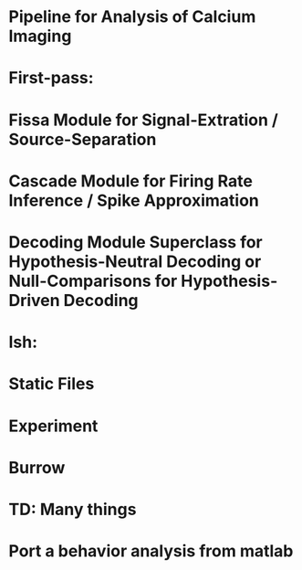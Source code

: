 # Pipeline for Analysis of Calcium Imaging

# First-pass:

# Fissa Module for Signal-Extration / Source-Separation
# Cascade Module for Firing Rate Inference / Spike Approximation
# Decoding Module Superclass for Hypothesis-Neutral Decoding or Null-Comparisons for Hypothesis-Driven Decoding

# Ish:
 # Static Files
 # Experiment
 # Burrow
# TD: Many things
# Port a behavior analysis from matlab
